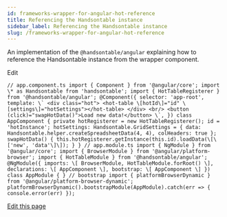 ```yaml
---
id: frameworks-wrapper-for-angular-hot-reference
title: Referencing the Handsontable instance
sidebar_label: Referencing the Handsontable instance
slug: /frameworks-wrapper-for-angular-hot-reference
---
```


An implementation of the `@handsontable/angular` explaining how to reference the Handsontable instance from the wrapper component.

<app-root></app-root>

Edit

```
// app.component.ts import { Component } from '@angular/core'; import \* as Handsontable from 'handsontable'; import { HotTableRegisterer } from '@handsontable/angular'; @Component({ selector: 'app-root', template: \` <div class="hot"> <hot-table \[hotId\]="id" \[settings\]="hotSettings"></hot-table> </div> <br/> <button (click)="swapHotData()">Load new data!</button> \`, }) class AppComponent { private hotRegisterer = new HotTableRegisterer(); id = 'hotInstance'; hotSettings: Handsontable.GridSettings = { data: Handsontable.helper.createSpreadsheetData(4, 4), colHeaders: true }; swapHotData() { this.hotRegisterer.getInstance(this.id).loadData(\[\['new', 'data'\]\]); } } // app.module.ts import { NgModule } from '@angular/core'; import { BrowserModule } from '@angular/platform-browser'; import { HotTableModule } from '@handsontable/angular'; @NgModule({ imports: \[ BrowserModule, HotTableModule.forRoot() \], declarations: \[ AppComponent \], bootstrap: \[ AppComponent \] }) class AppModule { } // bootstrap import { platformBrowserDynamic } from '@angular/platform-browser-dynamic'; platformBrowserDynamic().bootstrapModule(AppModule).catch(err => { console.error(err) });
```

[Edit this page](https://github.com/handsontable/docs/edit/8.2.0/tutorials/wrapper-for-angular-examples.html)
